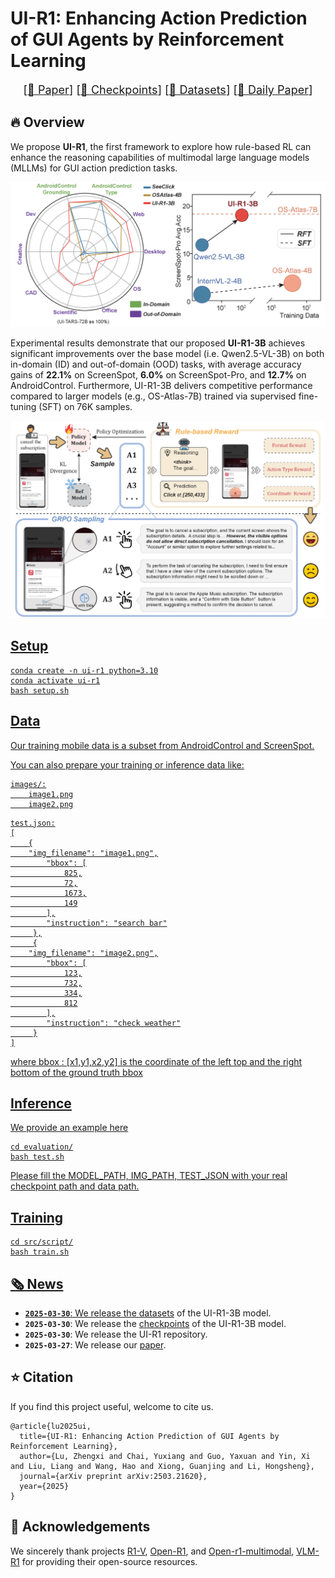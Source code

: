 # UI-R1: Enhancing Action Prediction of GUI Agents by Reinforcement Learning

<font size=4><div align='center' > [[📖 Paper](https://arxiv.org/abs/2503.21620)] [[🤗 Checkpoints](https://huggingface.co/LZXzju/Qwen2.5-VL-3B-UI-R1)] [[🤗 Datasets](https://huggingface.co/datasets/LZXzju/UI-R1-3B-Train)] [[🤗 Daily Paper](https://huggingface.co/papers/2503.21620)]</div></font>

## 🔥 Overview

We propose **UI-R1**, the first framework to explore how rule-based RL can enhance the reasoning capabilities of multimodal large language models (MLLMs) for GUI action prediction tasks.

<a href="">
  <img src="assets/radar.png" alt="Logo" >
</a>

Experimental results demonstrate that our proposed **UI-R1-3B** achieves significant improvements over the base model (i.e. Qwen2.5-VL-3B) on both in-domain (ID) and out-of-domain (OOD) tasks, with average accuracy gains of **22.1%** on ScreenSpot, **6.0%** on ScreenSpot-Pro, and **12.7%** on AndroidControl. Furthermore, UI-R1-3B delivers competitive performance compared to larger models (e.g., OS-Atlas-7B) trained via supervised fine-tuning (SFT) on 76K samples.

<a href="">
  <img src="assets/method.png" alt="Logo" >



## Setup

```shell
conda create -n ui-r1 python=3.10
conda activate ui-r1
bash setup.sh
```

## Data

Our training mobile data is a subset from AndroidControl and ScreenSpot.

You can also prepare your training or inference data like:

```
images/:
	image1.png
	image2.png
```

```
test.json:
[
	{
	"img_filename": "image1.png",
        "bbox": [
            825,
            72,
            1673,
            149
        ],
        "instruction": "search bar"
     },
     {
	"img_filename": "image2.png",
        "bbox": [
            123,
            732,
            334,
            812
        ],
        "instruction": "check weather"
     }
]
```

where bbox : [x1,y1,x2,y2] is the coordinate of the left top and the right bottom of the ground truth bbox

## Inference

We provide an example here

```shell
cd evaluation/
bash test.sh
```

Please fill the MODEL_PATH, IMG_PATH, TEST_JSON with your real checkpoint path and data path.
## Training

```shell
cd src/script/
bash train.sh
```




## 🗞️ News
- **`2025-03-30`**: We release the [datasets](https://huggingface.co/datasets/LZXzju/UI-R1-3B-Train) of the UI-R1-3B model.
- **`2025-03-30`**: We release the [checkpoints](https://huggingface.co/LZXzju/Qwen2.5-VL-3B-UI-R1) of the UI-R1-3B model.
- **`2025-03-30`**: We release the UI-R1 repository.
- **`2025-03-27`**: We release our [paper](https://arxiv.org/abs/2503.21620).





## ⭐️ Citation

If you find this project useful, welcome to cite us.

```bit
@article{lu2025ui,
  title={UI-R1: Enhancing Action Prediction of GUI Agents by Reinforcement Learning},
  author={Lu, Zhengxi and Chai, Yuxiang and Guo, Yaxuan and Yin, Xi and Liu, Liang and Wang, Hao and Xiong, Guanjing and Li, Hongsheng},
  journal={arXiv preprint arXiv:2503.21620},
  year={2025}
}
```



## 🤝 Acknowledgements

We sincerely thank projects [R1-V](https://github.com/Deep-Agent/R1-V), [Open-R1](https://github.com/huggingface/open-r1), and [Open-r1-multimodal](https://github.com/EvolvingLMMs-Lab/open-r1-multimodal), [VLM-R1](https://github.com/om-ai-lab/VLM-R1) for providing their open-source resources.
